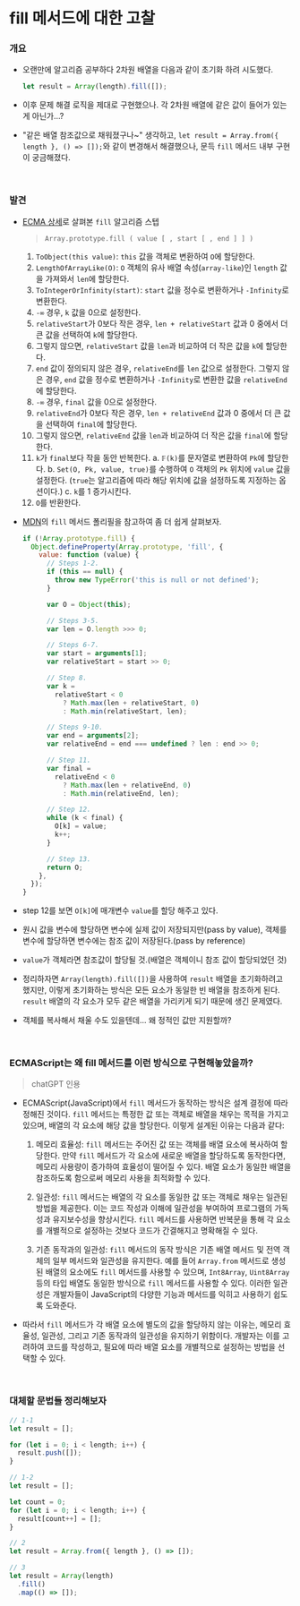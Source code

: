 # **fill 메서드에 대한 고찰**

### **개요**

- 오랜만에 알고리즘 공부하다 2차원 배열을 다음과 같이 초기화 하려 시도했다.

  ```js
  let result = Array(length).fill([]);
  ```

- 이후 문제 해결 로직을 제대로 구현했으나. 각 2차원 배열에 같은 값이 들어가 있는게 아닌가...?
- "같은 배열 참조값으로 채워졌구나~" 생각하고, `let result = Array.from({ length }, () => []);`와 같이 변경해서 해결했으나, 문득 `fill` 메서드 내부 구현이 궁금해졌다.

<br>

### **발견**

- [ECMA 상세](https://tc39.es/ecma262/multipage/indexed-collections.html#sec-array.prototype.fill)로 살펴본 `fill` 알고리즘 스텝

  > `Array.prototype.fill ( value [ , start [ , end ] ] )`

  1. `ToObject(this value)`: `this` 값을 객체로 변환하여 `O`에 할당한다.
  2. `LengthOfArrayLike(O)`: `O` 객체의 유사 배열 속성(`array-like`)인 `length` 값을 가져와서 `len`에 할당한다.
  3. `ToIntegerOrInfinity(start)`: `start` 값을 정수로 변환하거나 `-Infinity`로 변환한다.
  4. `-∞` 경우, `k` 값을 0으로 설정한다.
  5. `relativeStart`가 0보다 작은 경우, `len + relativeStart` 값과 0 중에서 더 큰 값을 선택하여 `k`에 할당한다.
  6. 그렇지 않으면, `relativeStart` 값을 `len`과 비교하여 더 작은 값을 `k`에 할당한다.
  7. `end` 값이 정의되지 않은 경우, `relativeEnd`를 `len` 값으로 설정한다. 그렇지 않은 경우, `end` 값을 정수로 변환하거나 `-Infinity`로 변환한 값을 `relativeEnd`에 할당한다.
  8. `-∞` 경우, `final` 값을 0으로 설정한다.
  9. `relativeEnd`가 0보다 작은 경우, `len + relativeEnd` 값과 0 중에서 더 큰 값을 선택하여 `final`에 할당한다.
  10. 그렇지 않으면, `relativeEnd` 값을 `len`과 비교하여 더 작은 값을 `final`에 할당한다.
  11. `k`가 `final`보다 작을 동안 반복한다.
      a. `𝔽(k)`를 문자열로 변환하여 `Pk`에 할당한다.
      b. `Set(O, Pk, value, true)`를 수행하여 `O` 객체의 `Pk` 위치에 `value` 값을 설정한다. (`true`는 알고리즘에 따라 해당 위치에 값을 설정하도록 지정하는 옵션이다.)
      c. `k`를 1 증가시킨다.
  12. `O`를 반환한다.

- [MDN](https://developer.mozilla.org/ko/docs/Web/JavaScript/Reference/Global_Objects/Array/fill)의 `fill` 메서드 폴리필을 참고하여 좀 더 쉽게 살펴보자.

  ```js
  if (!Array.prototype.fill) {
    Object.defineProperty(Array.prototype, 'fill', {
      value: function (value) {
        // Steps 1-2.
        if (this == null) {
          throw new TypeError('this is null or not defined');
        }

        var O = Object(this);

        // Steps 3-5.
        var len = O.length >>> 0;

        // Steps 6-7.
        var start = arguments[1];
        var relativeStart = start >> 0;

        // Step 8.
        var k =
          relativeStart < 0
            ? Math.max(len + relativeStart, 0)
            : Math.min(relativeStart, len);

        // Steps 9-10.
        var end = arguments[2];
        var relativeEnd = end === undefined ? len : end >> 0;

        // Step 11.
        var final =
          relativeEnd < 0
            ? Math.max(len + relativeEnd, 0)
            : Math.min(relativeEnd, len);

        // Step 12.
        while (k < final) {
          O[k] = value;
          k++;
        }

        // Step 13.
        return O;
      },
    });
  }
  ```

- step 12를 보면 `O[k]`에 매개변수 `value`를 할당 해주고 있다.
- 원시 값을 변수에 할당하면 변수에 실제 값이 저장되지만(pass by value), 객체를 변수에 할당하면 변수에는 참조 값이 저장된다.(pass by reference)
- `value`가 객체라면 참조값이 할당될 것.(배열은 객체이니 참조 값이 할당되었던 것)
- 정리하자면 `Array(length).fill([])`을 사용하여 `result` 배열을 초기화하려고 했지만, 이렇게 초기화하는 방식은 모든 요소가 동일한 빈 배열을 참조하게 된다. `result` 배열의 각 요소가 모두 같은 배열을 가리키게 되기 때문에 생긴 문제였다.
- 객체를 복사해서 채울 수도 있을텐데... 왜 정적인 값만 지원할까?

<br>

### **ECMAScript는 왜 fill 메서드를 이런 방식으로 구현해놓았을까?**

> chatGPT 인용

- ECMAScript(JavaScript)에서 `fill` 메서드가 동작하는 방식은 설계 결정에 따라 정해진 것이다. `fill` 메서드는 특정한 값 또는 객체로 배열을 채우는 목적을 가지고 있으며, 배열의 각 요소에 해당 값을 할당한다. 이렇게 설계된 이유는 다음과 같다:

  1. 메모리 효율성: `fill` 메서드는 주어진 값 또는 객체를 배열 요소에 복사하여 할당한다. 만약 `fill` 메서드가 각 요소에 새로운 배열을 할당하도록 동작한다면, 메모리 사용량이 증가하여 효율성이 떨어질 수 있다. 배열 요소가 동일한 배열을 참조하도록 함으로써 메모리 사용을 최적화할 수 있다.

  2. 일관성: `fill` 메서드는 배열의 각 요소를 동일한 값 또는 객체로 채우는 일관된 방법을 제공한다. 이는 코드 작성과 이해에 일관성을 부여하여 프로그램의 가독성과 유지보수성을 향상시킨다. `fill` 메서드를 사용하면 반복문을 통해 각 요소를 개별적으로 설정하는 것보다 코드가 간결해지고 명확해질 수 있다.

  3. 기존 동작과의 일관성: `fill` 메서드의 동작 방식은 기존 배열 메서드 및 전역 객체의 일부 메서드와 일관성을 유지한다. 예를 들어 `Array.from` 메서드로 생성된 배열의 요소에도 `fill` 메서드를 사용할 수 있으며, `Int8Array`, `Uint8Array` 등의 타입 배열도 동일한 방식으로 `fill` 메서드를 사용할 수 있다. 이러한 일관성은 개발자들이 JavaScript의 다양한 기능과 메서드를 익히고 사용하기 쉽도록 도와준다.

- 따라서 `fill` 메서드가 각 배열 요소에 별도의 값을 할당하지 않는 이유는, 메모리 효율성, 일관성, 그리고 기존 동작과의 일관성을 유지하기 위함이다. 개발자는 이를 고려하여 코드를 작성하고, 필요에 따라 배열 요소를 개별적으로 설정하는 방법을 선택할 수 있다.

<br>

### **대체할 문법들 정리해보자**

```js
// 1-1
let result = [];

for (let i = 0; i < length; i++) {
  result.push([]);
}

// 1-2
let result = [];

let count = 0;
for (let i = 0; i < length; i++) {
  result[count++] = [];
}

// 2
let result = Array.from({ length }, () => []);

// 3
let result = Array(length)
  .fill()
  .map(() => []);
```

